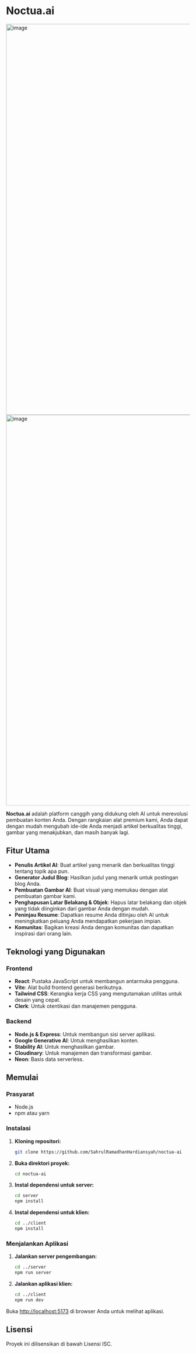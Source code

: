 # Noctua.ai

<img width="1893" height="1067" alt="image" src="https://github.com/user-attachments/assets/74c0f220-1b2b-41fd-bf91-d73d6188e2c2" />
<img width="1894" height="1066" alt="image" src="https://github.com/user-attachments/assets/942aaa17-f430-4dce-ae1a-5de22ba6605e" />


**Noctua.ai** adalah platform canggih yang didukung oleh AI untuk merevolusi pembuatan konten Anda. Dengan rangkaian alat premium kami, Anda dapat dengan mudah mengubah ide-ide Anda menjadi artikel berkualitas tinggi, gambar yang menakjubkan, dan masih banyak lagi.

## Fitur Utama

  * **Penulis Artikel AI**: Buat artikel yang menarik dan berkualitas tinggi tentang topik apa pun.
  * **Generator Judul Blog**: Hasilkan judul yang menarik untuk postingan blog Anda.
  * **Pembuatan Gambar AI**: Buat visual yang memukau dengan alat pembuatan gambar kami.
  * **Penghapusan Latar Belakang & Objek**: Hapus latar belakang dan objek yang tidak diinginkan dari gambar Anda dengan mudah.
  * **Peninjau Resume**: Dapatkan resume Anda ditinjau oleh AI untuk meningkatkan peluang Anda mendapatkan pekerjaan impian.
  * **Komunitas**: Bagikan kreasi Anda dengan komunitas dan dapatkan inspirasi dari orang lain.

## Teknologi yang Digunakan

### Frontend

  * **React**: Pustaka JavaScript untuk membangun antarmuka pengguna.
  * **Vite**: Alat build frontend generasi berikutnya.
  * **Tailwind CSS**: Kerangka kerja CSS yang mengutamakan utilitas untuk desain yang cepat.
  * **Clerk**: Untuk otentikasi dan manajemen pengguna.

### Backend

  * **Node.js & Express**: Untuk membangun sisi server aplikasi.
  * **Google Generative AI**: Untuk menghasilkan konten.
  * **Stability AI**: Untuk menghasilkan gambar.
  * **Cloudinary**: Untuk manajemen dan transformasi gambar.
  * **Neon**: Basis data serverless.

## Memulai

### Prasyarat

  * Node.js
  * npm atau yarn

### Instalasi

1.  **Kloning repositori:**

    ```bash
    git clone https://github.com/SahrulRamadhanHardiansyah/noctua-ai
    ```

2.  **Buka direktori proyek:**

    ```bash
    cd noctua-ai
    ```

3.  **Instal dependensi untuk server:**

    ```bash
    cd server
    npm install
    ```

4.  **Instal dependensi untuk klien:**

    ```bash
    cd ../client
    npm install
    ```

### Menjalankan Aplikasi

1.  **Jalankan server pengembangan:**

    ```bash
    cd ../server
    npm run server
    ```

2.  **Jalankan aplikasi klien:**

    ```bash
    cd ../client
    npm run dev
    ```

Buka [http://localhost:5173](https://www.google.com/search?q=http://localhost:5173) di browser Anda untuk melihat aplikasi.

## Lisensi

Proyek ini dilisensikan di bawah Lisensi ISC.
